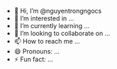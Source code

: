 - 👋 Hi, I’m @nguyentrongngocs
- 👀 I’m interested in ...
- 🌱 I’m currently learning ...
- 💞️ I’m looking to collaborate on ...
- 📫 How to reach me ...
- 😄 Pronouns: ...
- ⚡ Fun fact: ...

<!---
nguyentrongngocs/nguyentrongngocs is a ✨ special ✨ repository because its `README.md` (this file) appears on your GitHub profile.
You can click the Preview link to take a look at your changes.
--->
